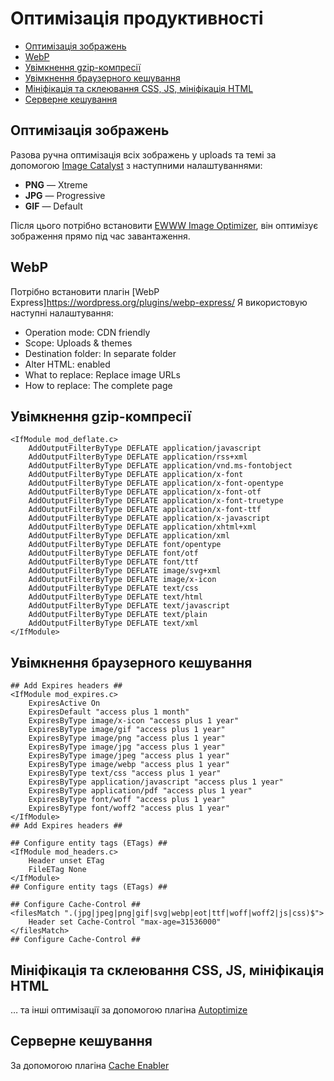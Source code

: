# Оптимізація продуктивності

* [Оптимізація зображень](#оптимізація-зображень)
* [WebP](#webp)
* [Увімкнення gzip-компресії](#увімкнення-gzip-компресії)
* [Увімкнення браузерного кешування](#увімкнення-браузерного-кешування)
* [Мініфікація та склеювання CSS, JS, мініфікація HTML](#мініфікація-та-склеювання-css-js-мініфікація-html)
* [Серверне кешування](#серверне-кешування)

## Оптимізація зображень
Разова ручна оптимізація всіх зображень у uploads та темі за допомогою [Image Catalyst](https://github.com/lorents17/iCatalyst) з наступними налаштуваннями:

* **PNG** — Xtreme
* **JPG** — Progressive
* **GIF** — Default

Після цього потрібно встановити [EWWW Image Optimizer](https://wordpress.org/plugins/ewww-image-optimizer/), він оптимізує зображення прямо під час завантаження.

## WebP
Потрібно встановити плагін [WebP Express]https://wordpress.org/plugins/webp-express/
Я використовую наступні налаштування:
* Operation mode: CDN friendly
* Scope: Uploads & themes
* Destination folder: In separate folder
* Alter HTML: enabled
* What to replace: Replace image URLs
* How to replace: The complete page

## Увімкнення gzip-компресії
```
<IfModule mod_deflate.c>
	AddOutputFilterByType DEFLATE application/javascript
	AddOutputFilterByType DEFLATE application/rss+xml
	AddOutputFilterByType DEFLATE application/vnd.ms-fontobject
	AddOutputFilterByType DEFLATE application/x-font
	AddOutputFilterByType DEFLATE application/x-font-opentype
	AddOutputFilterByType DEFLATE application/x-font-otf
	AddOutputFilterByType DEFLATE application/x-font-truetype
	AddOutputFilterByType DEFLATE application/x-font-ttf
	AddOutputFilterByType DEFLATE application/x-javascript
	AddOutputFilterByType DEFLATE application/xhtml+xml
	AddOutputFilterByType DEFLATE application/xml
	AddOutputFilterByType DEFLATE font/opentype
	AddOutputFilterByType DEFLATE font/otf
	AddOutputFilterByType DEFLATE font/ttf
	AddOutputFilterByType DEFLATE image/svg+xml
	AddOutputFilterByType DEFLATE image/x-icon
	AddOutputFilterByType DEFLATE text/css
	AddOutputFilterByType DEFLATE text/html
	AddOutputFilterByType DEFLATE text/javascript
	AddOutputFilterByType DEFLATE text/plain
	AddOutputFilterByType DEFLATE text/xml
</IfModule>
```

## Увімкнення браузерного кешування
```
## Add Expires headers ##
<IfModule mod_expires.c>
	ExpiresActive On
	ExpiresDefault "access plus 1 month"
	ExpiresByType image/x-icon "access plus 1 year"
	ExpiresByType image/gif "access plus 1 year"
	ExpiresByType image/png "access plus 1 year"
	ExpiresByType image/jpg "access plus 1 year"
	ExpiresByType image/jpeg "access plus 1 year"
	ExpiresByType image/webp "access plus 1 year"
	ExpiresByType text/css "access plus 1 year"
	ExpiresByType application/javascript "access plus 1 year"
	ExpiresByType application/pdf "access plus 1 year"
	ExpiresByType font/woff "access plus 1 year"
	ExpiresByType font/woff2 "access plus 1 year"
</IfModule>
## Add Expires headers ##

## Configure entity tags (ETags) ##
<IfModule mod_headers.c>
	Header unset ETag
	FileETag None
</IfModule>
## Configure entity tags (ETags) ##

## Configure Cache-Control ##
<filesMatch ".(jpg|jpeg|png|gif|svg|webp|eot|ttf|woff|woff2|js|css)$">
	Header set Cache-Control "max-age=31536000"
</filesMatch>
## Configure Cache-Control ##
```

## Мініфікація та склеювання CSS, JS, мініфікація HTML
… та інші оптимізації за допомогою плагіна [Autoptimize](https://wordpress.org/plugins/autoptimize/)

## Серверне кешування
За допомогою плагіна [Cache Enabler](https://wordpress.org/plugins/cache-enabler/)
